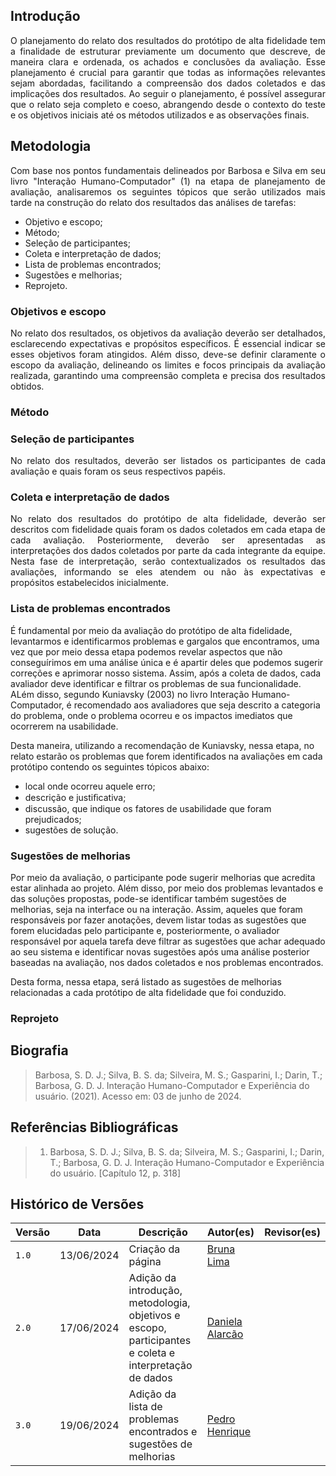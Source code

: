 ## Introdução
<p style="text-align: justify;">O planejamento do relato dos resultados do protótipo de alta fidelidade tem a finalidade de estruturar previamente um documento que descreve, de maneira clara e ordenada, os achados e conclusões da avaliação. Esse planejamento é crucial para garantir que todas as informações relevantes sejam abordadas, facilitando a compreensão dos dados coletados e das implicações dos resultados. Ao seguir o planejamento, é possível assegurar que o relato seja completo e coeso, abrangendo desde o contexto do teste e os objetivos iniciais até os métodos utilizados e as observações finais. </p>

## Metodologia
<p style="text-align: justify;">Com base nos pontos fundamentais delineados por Barbosa e Silva em seu livro "Interação Humano-Computador" (1) na etapa de planejamento de avaliação, analisaremos os seguintes tópicos que serão utilizados mais tarde na construção do relato dos resultados das análises de tarefas: </p>
<ul>
<li>Objetivo e escopo;</li>
<li>Método;</li>
<li>Seleção de participantes;</li>
<li>Coleta e interpretação de dados;</li>
<li>Lista de problemas encontrados;</li>
<li>Sugestões e melhorias;</li>
<li>Reprojeto.</li>
</ul>

### Objetivos e escopo
<p style="text-align: justify;">No relato dos resultados, os objetivos da avaliação deverão ser detalhados, esclarecendo expectativas e propósitos específicos. É essencial indicar se esses objetivos foram atingidos. Além disso, deve-se definir claramente o escopo da avaliação, delineando os limites e focos principais da avaliação realizada, garantindo uma compreensão completa e precisa dos resultados obtidos.</p>

### Método


### Seleção de participantes 
<p style="text-align: justify;">No relato dos resultados, deverão ser listados os participantes de cada avaliação e quais foram os seus respectivos papéis.  </p>

### Coleta e interpretação de dados
<p style="text-align: justify;">No relato dos resultados do protótipo de alta fidelidade, deverão ser descritos com fidelidade quais foram os dados coletados em cada etapa de cada avaliação. Posteriormente, deverão ser apresentadas as interpretações dos dados coletados por parte da cada integrante da equipe. Nesta fase de interpretação, serão contextualizados os resultados das avaliações, informando se eles atendem ou não às expectativas e propósitos estabelecidos inicialmente. </p>

### Lista de problemas encontrados
É fundamental por meio da avaliação do protótipo de alta fidelidade, levantarmos e identificarmos problemas e gargalos que encontramos, uma vez que por meio dessa etapa podemos revelar aspectos que não conseguírimos em uma análise única e é apartir deles que podemos sugerir correções e aprimorar nosso sistema. Assim, após a coleta de dados, cada avaliador deve identificar e filtrar os problemas de sua funcionalidade. ALém disso, segundo Kuniavsky (2003) no livro Interação Humano-Computador, é recomendado aos avaliadores que seja descrito a categoria do problema, onde o problema ocorreu e os impactos imediatos que ocorrerem na usabilidade. 

Desta maneira, utilizando a recomendação de Kuniavsky, nessa etapa, no relato estarão os problemas que forem identificados na avaliações em cada protótipo contendo os seguintes tópicos abaixo:
- local onde ocorreu aquele erro;
- descrição e justiﬁcativa;
- discussão, que indique os fatores de usabilidade que foram prejudicados;
- sugestões de solução.

### Sugestões de melhorias 
Por meio da avaliação, o participante pode sugerir melhorias que acredita estar alinhada ao projeto. Além disso, por meio  dos problemas levantados e das soluções propostas, pode-se identificar também sugestões de melhorias, seja na interface ou na interação. Assim, aqueles que foram responsáveis por fazer anotações, devem listar todas as sugestões que forem elucidadas pelo participante e, posteriormente, o avaliador responsável por aquela tarefa deve filtrar as sugestões que achar adequado ao seu sistema e identificar novas sugestões após uma análise posterior baseadas na avaliação, nos dados coletados e nos problemas encontrados. 

Desta forma, nessa etapa, será listado as sugestões de melhorias relacionadas a cada protótipo de alta fidelidade que foi conduzido. 

### Reprojeto 

## Biografia

> Barbosa, S. D. J.; Silva, B. S. da; Silveira, M. S.; Gasparini, I.; Darin, T.; Barbosa, G. D. J. Interação Humano-Computador e Experiência do usuário. (2021). Acesso em: 03 de junho de 2024.

## Referências Bibliográficas
> 1. Barbosa, S. D. J.; Silva, B. S. da; Silveira, M. S.; Gasparini, I.; Darin, T.; Barbosa, G. D. J. Interação Humano-Computador e Experiência do usuário. [Capítulo 12, p. 318]

## Histórico de Versões

| Versão  | Data       | Descrição                 | Autor(es)                   | Revisor(es)                                    |
| ------- | :--------: | ------------------------- | --------------------------- | ---------------------------------------------- |
| `1.0`   | 13/06/2024 | Criação da página         | [Bruna Lima](https://github.com/libruna) | |
| `2.0`   | 17/06/2024 | Adição da introdução, metodologia, objetivos e escopo, participantes e coleta e interpretação de dados         | [Daniela Alarcão](https://github.com/danialarcao) | |
| `3.0`   | 19/06/2024 | Adição da lista de problemas encontrados e sugestões de melhorias         | [Pedro Henrique](https://github.com/PedroHhenriq) | |